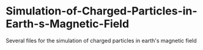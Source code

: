 # Simulation-of-Charged-Particles-in-Earth-s-Magnetic-Field
Several files for the simulation of charged particles in earth's magnetic field
